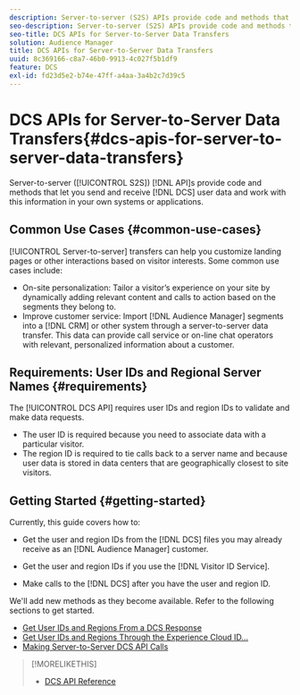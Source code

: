 ```yaml
---
description: Server-to-server (S2S) APIs provide code and methods that let you send and receive DCS user data and work with this information in your own systems or applications.
seo-description: Server-to-server (S2S) APIs provide code and methods that let you send and receive DCS user data and work with this information in your own systems or applications.
seo-title: DCS APIs for Server-to-Server Data Transfers
solution: Audience Manager
title: DCS APIs for Server-to-Server Data Transfers
uuid: 8c369166-c8a7-46b0-9913-4c027f5b1df9
feature: DCS
exl-id: fd23d5e2-b74e-47ff-a4aa-3a4b2c7d39c5
---
```

# DCS APIs for Server-to-Server Data Transfers{#dcs-apis-for-server-to-server-data-transfers}

Server-to-server ([!UICONTROL S2S]) [!DNL API]s provide code and methods that let you send and receive [!DNL DCS] user data and work with this information in your own systems or applications.

## Common Use Cases {#common-use-cases}

[!UICONTROL Server-to-server] transfers can help you customize landing pages or other interactions based on visitor interests. Some common use cases include:

* On-site personalization: Tailor a visitor’s experience on your site by dynamically adding relevant content and calls to action based on the segments they belong to.
* Improve customer service: Import [!DNL Audience Manager] segments into a [!DNL CRM] or other system through a server-to-server data transfer. This data can provide call service or on-line chat operators with relevant, personalized information about a customer. 

## Requirements: User IDs and Regional Server Names {#requirements}

The [!UICONTROL DCS API] requires user IDs and region IDs to validate and make data requests.

* The user ID is required because you need to associate data with a particular visitor.
* The region ID is required to tie calls back to a server name and because user data is stored in data centers that are geographically closest to site visitors.

## Getting Started {#getting-started}

Currently, this guide covers how to:

* Get the user and region IDs from the [!DNL DCS] files you may already receive as an [!DNL Audience Manager] customer.

* Get the user and region IDs if you use the [!DNL Visitor ID Service].
* Make calls to the [!DNL DCS] after you have the user and region ID.

We'll add new methods as they become available. Refer to the following sections to get started.

* [Get User IDs and Regions From a DCS Response](dcs-aam-ids.md)
* [Get User IDs and Regions Through the Experience Cloud ID...](dcs-mcid-ids.md)
* [Making Server-to-Server DCS API Calls](dcs-s2s-calls.md)

>[!MORELIKETHIS]
>
>* [DCS API Reference](../../../api/dcs-intro/dcs-api-reference/dcs-api-methods.md)
